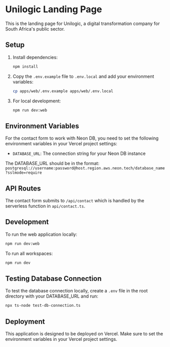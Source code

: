# Unilogic Landing Page

This is the landing page for Unilogic, a digital transformation company for South Africa's public sector.

## Setup

1. Install dependencies:
   ```bash
   npm install
   ```

2. Copy the `.env.example` file to `.env.local` and add your environment variables:
   ```bash
   cp apps/web/.env.example apps/web/.env.local
   ```

3. For local development:
   ```bash
   npm run dev:web
   ```

## Environment Variables

For the contact form to work with Neon DB, you need to set the following environment variables in your Vercel project settings:

- `DATABASE_URL`: The connection string for your Neon DB instance

The DATABASE_URL should be in the format:
`postgresql://username:password@host.region.aws.neon.tech/database_name?sslmode=require`

## API Routes

The contact form submits to `/api/contact` which is handled by the serverless function in `api/contact.ts`.

## Development

To run the web application locally:
```bash
npm run dev:web
```

To run all workspaces:
```bash
npm run dev
```

## Testing Database Connection

To test the database connection locally, create a `.env` file in the root directory with your DATABASE_URL and run:
```bash
npx ts-node test-db-connection.ts
```

## Deployment

This application is designed to be deployed on Vercel. Make sure to set the environment variables in your Vercel project settings.